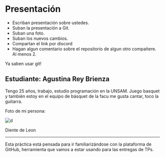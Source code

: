 # Presentación

- Escriban presentación sobre ustedes.
- Suban la presentación a Git.
- Suban una foto.
- Suban los nuevos cambios.
- Compartan el link por discord
- Hagan algun comentario sobre el repositorio de algun otro compañere. Al menos 2.

Ya saben usar git!


## Estudiante: Agustina Rey Brienza

Tengo 25 años, trabajo, estudio programación en la UNSAM. Juego basquet y también estoy en el equipo de básquet de la facu me gusta cantar, toco la guitarra.

Foto de mi persona:

![d](https://i.postimg.cc/RV6K1DPQ/FOTO-4x4.png)

Diente de Leon

------

Esta práctica está pensada para ir familiarizándose con la plataforma de GitHub, herramienta que vamos a estar usando para las entregas de TPs.

